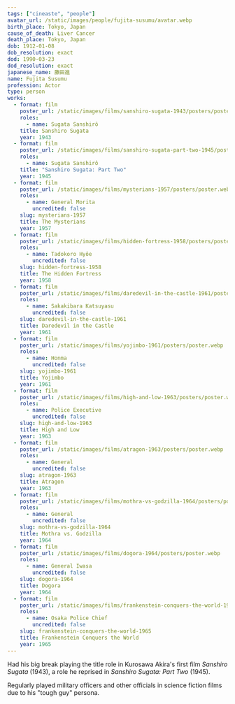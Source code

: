 ```yaml
---
tags: ["cineaste", "people"]
avatar_url: /static/images/people/fujita-susumu/avatar.webp
birth_place: Tokyo, Japan
cause_of_death: Liver Cancer
death_place: Tokyo, Japan
dob: 1912-01-08
dob_resolution: exact
dod: 1990-03-23
dod_resolution: exact
japanese_name: 藤田進
name: Fujita Susumu
profession: Actor
type: person
works:
  - format: film
    poster_url: /static/images/films/sanshiro-sugata-1943/posters/poster.webp
    roles:
      - name: Sugata Sanshirô
    title: Sanshiro Sugata
    year: 1943
  - format: film
    poster_url: /static/images/films/sanshiro-sugata-part-two-1945/posters/poster.webp
    roles:
      - name: Sugata Sanshirô
    title: "Sanshiro Sugata: Part Two"
    year: 1945
  - format: film
    poster_url: /static/images/films/mysterians-1957/posters/poster.webp
    roles:
      - name: General Morita
        uncredited: false
    slug: mysterians-1957
    title: The Mysterians
    year: 1957
  - format: film
    poster_url: /static/images/films/hidden-fortress-1958/posters/poster.webp
    roles:
      - name: Tadokoro Hyôe
        uncredited: false
    slug: hidden-fortress-1958
    title: The Hidden Fortress
    year: 1958
  - format: film
    poster_url: /static/images/films/daredevil-in-the-castle-1961/posters/poster.webp
    roles:
      - name: Sakakibara Katsuyasu
        uncredited: false
    slug: daredevil-in-the-castle-1961
    title: Daredevil in the Castle
    year: 1961
  - format: film
    poster_url: /static/images/films/yojimbo-1961/posters/poster.webp
    roles:
      - name: Honma
        uncredited: false
    slug: yojimbo-1961
    title: Yojimbo
    year: 1961
  - format: film
    poster_url: /static/images/films/high-and-low-1963/posters/poster.webp
    roles:
      - name: Police Executive
        uncredited: false
    slug: high-and-low-1963
    title: High and Low
    year: 1963
  - format: film
    poster_url: /static/images/films/atragon-1963/posters/poster.webp
    roles:
      - name: General
        uncredited: false
    slug: atragon-1963
    title: Atragon
    year: 1963
  - format: film
    poster_url: /static/images/films/mothra-vs-godzilla-1964/posters/poster.webp
    roles:
      - name: General
        uncredited: false
    slug: mothra-vs-godzilla-1964
    title: Mothra vs. Godzilla
    year: 1964
  - format: film
    poster_url: /static/images/films/dogora-1964/posters/poster.webp
    roles:
      - name: General Iwasa
        uncredited: false
    slug: dogora-1964
    title: Dogora
    year: 1964
  - format: film
    poster_url: /static/images/films/frankenstein-conquers-the-world-1965/posters/poster.webp
    roles:
      - name: Osaka Police Chief
        uncredited: false
    slug: frankenstein-conquers-the-world-1965
    title: Frankenstein Conquers the World
    year: 1965
---
```


Had his big break playing the title role in Kurosawa Akira's first film
<i>Sanshiro Sugata</i> (1943), a role he reprised in <i>Sanshiro Sugata: Part
Two</i> (1945).

Regularly played military officers and other officials in science fiction films
due to his "tough guy" persona.
